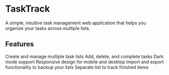 # TaskTrack

A simple, intuitive task management web application that helps you organize your tasks across multiple lists.

## Features

Create and manage multiple task lists
Add, delete, and complete tasks
Dark mode support
Responsive design for mobile and desktop
Import and export functionality to backup your lists
Separate list to track finished items
